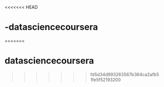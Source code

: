<<<<<<< HEAD
# -datasciencecoursera
=======
# datasciencecoursera
>>>>>>> fd5d34d993263567b364ca2afb51fe5f52193200
